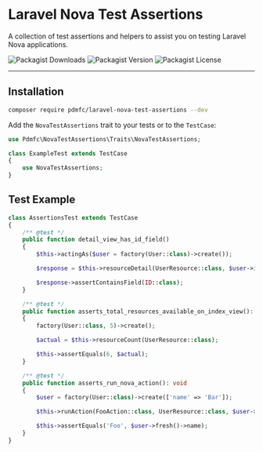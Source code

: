 # Laravel Nova Test Assertions
A collection of test assertions and helpers to assist you on testing Laravel Nova applications. 

![Packagist Downloads](https://img.shields.io/packagist/dt/pdmfc/laravel-nova-test-assertions?style=for-the-badge)
![Packagist Version](https://img.shields.io/packagist/v/pdmfc/laravel-nova-test-assertions?label=version&style=for-the-badge)
![Packagist License](https://img.shields.io/packagist/l/pdmfc/laravel-nova-test-assertions?color=blue&style=for-the-badge)

___

## Installation

```bash
composer require pdmfc/laravel-nova-test-assertions --dev
```

Add the `NovaTestAssertions` trait to your tests or to the `TestCase`:

```php
use Pdmfc\NovaTestAssertions\Traits\NovaTestAssertions;

class ExampleTest extends TestCase
{
    use NovaTestAssertions;
}
```

## Test Example

```php
class AssertionsTest extends TestCase
{
    /** @test */
    public function detail_view_has_id_field()
    {
        $this->actingAs($user = factory(User::class)->create());

        $response = $this->resourceDetail(UserResource::class, $user->id);

        $response->assertContainsField(ID::class);
    }

    /** @test */
    public function asserts_total_resources_available_on_index_view(): void
    {
        factory(User::class, 5)->create();

        $actual = $this->resourceCount(UserResource::class);

        $this->assertEquals(6, $actual);
    }

    /** @test */
    public function asserts_run_nova_action(): void
    {
        $user = factory(User::class)->create(['name' => 'Bar']);

        $this->runAction(FooAction::class, UserResource::class, $user->id);

        $this->assertEquals('Foo', $user->fresh()->name);
    }
}
```
